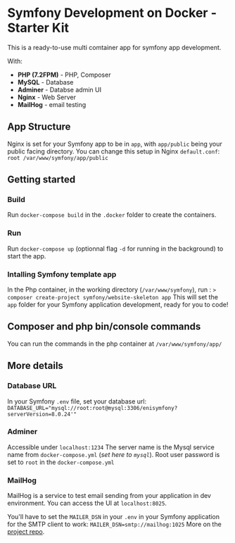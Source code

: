 # Symfony Development on Docker - Starter Kit

This is a ready-to-use multi comtainer app for symfony app development.

With:

- **PHP (7.2FPM)** - PHP, Composer
- **MySQL** - Database
- **Adminer** - Databse admin UI
- **Nginx** - Web Server
- **MailHog** - email testing

## App Structure

Nginx is set for your Symfony app to be in `app`, with `app/public` being your public facing directory.
You can change this setup in Nginx `default.conf`:
`root /var/www/symfony/app/public`

## Getting started

### Build

Run `docker-compose build` in the `.docker` folder to create the containers.

### Run

Run `docker-compose up` (optionnal flag `-d` for running in the background) to start the app.

### Intalling Symfony template app

In the Php container, in the working directory (`/var/www/symfony`), run :
`> composer create-project symfony/website-skeleton app`
This will set the `app` folder for your Symfony application development, ready for you to code!

## Composer and php bin/console commands

You can run the commands in the php container at `/var/www/symfony/app/`

## More details

### Database URL

In your Symfony `.env` file, set your database url:
`DATABASE_URL="mysql://root:root@mysql:3306/enisymfony?serverVersion=8.0.24'"`

### Adminer

Accessible under `localhost:1234`
The server name is the Mysql service name from `docker-compose.yml` (_set here to `mysql`_).
Root user password is set to `root` in the `docker-compose.yml`

### MailHog

MailHog is a service to test email sending from your application in dev environment.
You can access the UI at `localhost:8025`.

You'll have to set the `MAILER_DSN` in your `.env` in your Symfony application for the SMTP client to work:
`MAILER_DSN=smtp://mailhog:1025`
More on the [project repo](https://github.com/mailhog/MailHog).
